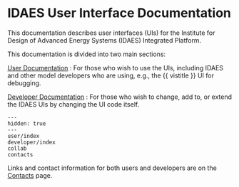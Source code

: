 # IDAES User Interface Documentation

This documentation describes user interfaces (UIs) for the
Institute for Design of Advanced Energy Systems (IDAES)
Integrated Platform.

This documentation is divided into two main sections:

[User Documentation](#user-documentation)
: For those who wish to use the UIs, including IDAES and other model developers who are using, e.g., the {{ vistitle }} UI for debugging.

[Developer Documentation](#developer-documentation)
: For those who wish to change, add to, or extend the IDAES UIs by changing the UI code itself.

```{toctree}
---
hidden: true
---
user/index
developer/index
collab
contacts
```

Links and contact information for both users and developers are on the [Contacts](#contacts) page.
